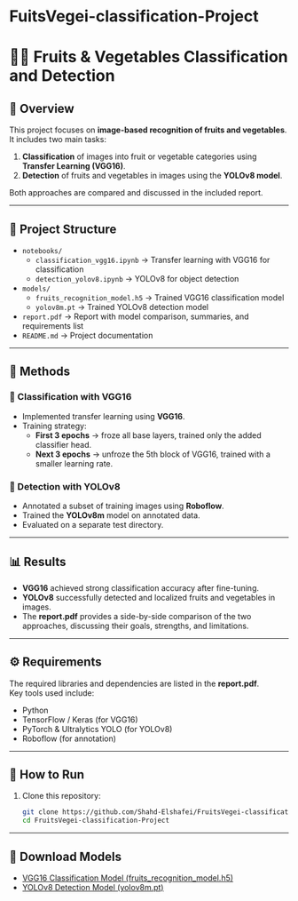 # FuitsVegei-classification-Project
# 🥦🍎 Fruits & Vegetables Classification and Detection

## 📌 Overview
This project focuses on **image-based recognition of fruits and vegetables**.  
It includes two main tasks:
1. **Classification** of images into fruit or vegetable categories using **Transfer Learning (VGG16)**.  
2. **Detection** of fruits and vegetables in images using the **YOLOv8 model**.  

Both approaches are compared and discussed in the included report.

---

## 📂 Project Structure
- `notebooks/`
  - `classification_vgg16.ipynb` → Transfer learning with VGG16 for classification  
  - `detection_yolov8.ipynb` → YOLOv8 for object detection  
- `models/`
  - `fruits_recognition_model.h5` → Trained VGG16 classification model  
  - `yolov8m.pt` → Trained YOLOv8 detection model  
- `report.pdf` → Report with model comparison, summaries, and requirements list  
- `README.md` → Project documentation  

---

## 🚀 Methods

### 🔹 Classification with VGG16
- Implemented transfer learning using **VGG16**.  
- Training strategy:
  - **First 3 epochs** → froze all base layers, trained only the added classifier head.  
  - **Next 3 epochs** → unfroze the 5th block of VGG16, trained with a smaller learning rate.  

### 🔹 Detection with YOLOv8
- Annotated a subset of training images using **Roboflow**.  
- Trained the **YOLOv8m** model on annotated data.  
- Evaluated on a separate test directory.  

---

## 📊 Results
- **VGG16** achieved strong classification accuracy after fine-tuning.  
- **YOLOv8** successfully detected and localized fruits and vegetables in images.  
- The **report.pdf** provides a side-by-side comparison of the two approaches, discussing their goals, strengths, and limitations.  

---

## ⚙️ Requirements
The required libraries and dependencies are listed in the **report.pdf**.  
Key tools used include:
- Python  
- TensorFlow / Keras (for VGG16)  
- PyTorch & Ultralytics YOLO (for YOLOv8)  
- Roboflow (for annotation)  

---

## 📌 How to Run
1. Clone this repository:
   ```bash
   git clone https://github.com/Shahd-Elshafei/FruitsVegei-classification-Project.git
   cd FruitsVegei-classification-Project

---

## 🔗 Download Models
- [VGG16 Classification Model (fruits_recognition_model.h5)](https://drive.google.com/file/d/1XUSZerI9khDk7MjlfWI6rJrX3VOYJrvb/view?usp=drive_link)  
- [YOLOv8 Detection Model (yolov8m.pt)](https://drive.google.com/file/d/11l-Nxf0oL_GLUx0UpNe-72myhsNfeJH9/view?usp=drive_link)  
